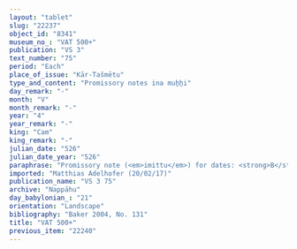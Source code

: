 ```yaml
---
layout: "tablet"
slug: "22237"
object_id: "8341"
museum_no_: "VAT 500+"
publication: "VS 3"
text_number: "75"
period: "Each"
place_of_issue: "Kār-Tašmētu"
type_and_content: "Promissory notes ina muẖẖi"
day_remark: "-"
month: "V"
month_remark: "-"
year: "4"
year_remark: "-"
king: "Cam"
king_remark: "-"
julian_date: "526"
julian_date_year: "526"
paraphrase: "Promissory note (<em>imittu</em>) for dates: <strong>B</strong> owes to <strong>A<sub>1</sub></strong> 30 kor of dates, impost (<em>imittu</em>) on the yield of the plot (<em>ebūr eqli</em>) in Kār-Ta&scaron;mētu corresponding to the amount of <strong><sup>f</sup>A<sub>2</sub></strong>&rsquo;s dowry (<em>nudunn&ucirc;</em>). He is to pay in Arahsamnu (VIII) in the storehouse (<em>haṣāru</em>) in the <em>ma&scaron;īhu</em>-measure of 1 PI, together with palm-leaf baskets (<em>tuhallu</em>), date baskets (<em>gip&ucirc;</em>), [date-palm fibres (<em>mangagu</em>)], 15 loads of palm-frond ribs (<em>huṣābu</em>) and 1 container of pressed dates (<em>darīku</em>). An illegible clause excluding other items follows. 2 witnesses and the scribe (Nab&ucirc;-nādin-&scaron;umi/Mu&scaron;ēzib-Marduk//Gahal [brother-in-law of <strong>A<sub>1</sub></strong>]). Addendum: Another clause excluding 2;2.3 kor of dates of <strong><sup>f</sup>C</strong>. 1 shekel of silver and 0.2 kor of dates are at the disposal of <strong>B</strong>.<br /> &nbsp;<br /> <strong>A<sub>1</sub></strong> = Iddin-Nab&ucirc;/Nab&ucirc;-bān-zēri//Nappāhu; <strong><sup>f</sup>A<sub>2</sub></strong> = <sup>f</sup>Ina-Esagil-ram&acirc;t/Balāṭu//Egibi, wife of <strong>A<sub>1</sub></strong>; <strong>B</strong> = Arad-Nergal/Nab&ucirc;-muqqu-elip//Egibi; <strong><sup>f</sup>C</strong> = Gigītu/[ Balāṭu//Egibi]<br /> &nbsp;"
imported: "Matthias Adelhofer (20/02/17)"
publication_name: "VS 3 75"
archive: "Nappāhu"
day_babylonian_: "21"
orientation: "Landscape"
bibliography: "Baker 2004, No. 131"
title: "VAT 500+"
previous_item: "22240"
---
```

